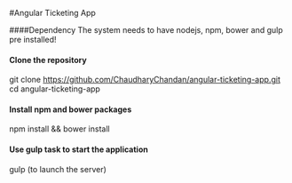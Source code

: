 #Angular Ticketing App

####Dependency
The system needs to have nodejs, npm, bower and gulp pre installed!

#### Clone the repository
git clone https://github.com/ChaudharyChandan/angular-ticketing-app.git
cd angular-ticketing-app

#### Install npm and bower packages
npm install && bower install

#### Use gulp task to start the application
gulp (to launch the server)